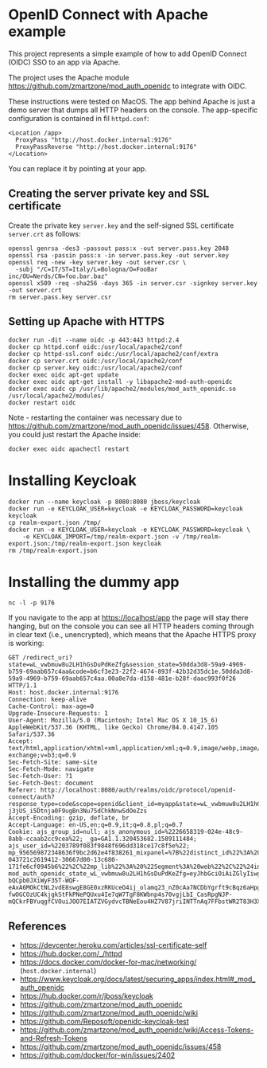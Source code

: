 OpenID Connect with Apache example
===

This project represents a simple example of how to add OpenID Connect (OIDC) SSO to an app via Apache.

The project uses the Apache module <https://github.com/zmartzone/mod_auth_openidc> to integrate with OIDC.

These instructions were tested on MacOS. The app behind Apache is just a demo server that dumps all HTTP headers on the
console. The app-specific configuration is contained in fil `httpd.conf`:

    <Location /app>
      ProxyPass "http://host.docker.internal:9176"
      ProxyPassReverse "http://host.docker.internal:9176"
    </Location>

You can replace it by pointing at your app.

## Creating the server private key and SSL certificate

Create the private key `server.key` and the self-signed SSL certificate `server.crt` as follows:

    openssl genrsa -des3 -passout pass:x -out server.pass.key 2048
    openssl rsa -passin pass:x -in server.pass.key -out server.key
    openssl req -new -key server.key -out server.csr \
      -subj "/C=IT/ST=Italy/L=Bologna/O=FooBar inc/OU=Nerds/CN=foo.bar.baz"
    openssl x509 -req -sha256 -days 365 -in server.csr -signkey server.key -out server.crt
    rm server.pass.key server.csr

## Setting up Apache with HTTPS

    docker run -dit --name oidc -p 443:443 httpd:2.4
    docker cp httpd.conf oidc:/usr/local/apache2/conf
    docker cp httpd-ssl.conf oidc:/usr/local/apache2/conf/extra
    docker cp server.crt oidc:/usr/local/apache2/conf
    docker cp server.key oidc:/usr/local/apache2/conf
    docker exec oidc apt-get update
    docker exec oidc apt-get install -y libapache2-mod-auth-openidc
    docker exec oidc cp /usr/lib/apache2/modules/mod_auth_openidc.so /usr/local/apache2/modules/
    docker restart oidc
    
Note - restarting the container was necessary due to <https://github.com/zmartzone/mod_auth_openidc/issues/458>.
Otherwise, you could just restart the Apache inside:

    docker exec oidc apachectl restart
    
# Installing Keycloak

    docker run --name keycloak -p 8080:8080 jboss/keycloak
    docker run -e KEYCLOAK_USER=keycloak -e KEYCLOAK_PASSWORD=keycloak keycloak
    cp realm-export.json /tmp/
    docker run -e KEYCLOAK_USER=keycloak -e KEYCLOAK_PASSWORD=keycloak \
        -e KEYCLOAK_IMPORT=/tmp/realm-export.json -v /tmp/realm-export.json:/tmp/realm-export.json keycloak
    rm /tmp/realm-export.json
    
# Installing the dummy app

    nc -l -p 9176
    
If you navigate to the app at <https://localhost/app> the page will stay there hanging, but on the console
you can see all HTTP headers coming through in clear text (i.e., unencrypted), which means that the Apache HTTPS proxy is working:

    GET /redirect_uri?state=wL_vwbmuw8u2LH1hGsDuPdKeZfg&session_state=50dda3d8-59a9-4969-b759-69aab657c4aa&code=b6cf3e23-22f2-4674-893f-42b32d35dc1e.50dda3d8-59a9-4969-b759-69aab657c4aa.00a8e7da-d158-481e-b28f-daac993f0f26 HTTP/1.1
    Host: host.docker.internal:9176
    Connection: keep-alive
    Cache-Control: max-age=0
    Upgrade-Insecure-Requests: 1
    User-Agent: Mozilla/5.0 (Macintosh; Intel Mac OS X 10_15_6) AppleWebKit/537.36 (KHTML, like Gecko) Chrome/84.0.4147.105 Safari/537.36
    Accept: text/html,application/xhtml+xml,application/xml;q=0.9,image/webp,image/apng,*/*;q=0.8,application/signed-exchange;v=b3;q=0.9
    Sec-Fetch-Site: same-site
    Sec-Fetch-Mode: navigate
    Sec-Fetch-User: ?1
    Sec-Fetch-Dest: document
    Referer: http://localhost:8080/auth/realms/oidc/protocol/openid-connect/auth?response_type=code&scope=openid&client_id=myapp&state=wL_vwbmuw8u2LH1hGsDuPdKeZfg&redirect_uri=http%3A%2F%2Flocalhost%3A9176%2Fredirect_uri&nonce=RxZ-j3jUS_i5Dtnja0F9ugBn3Nu75dChkNnwSdOeZzs
    Accept-Encoding: gzip, deflate, br
    Accept-Language: en-US,en;q=0.9,it;q=0.8,pl;q=0.7
    Cookie: ajs_group_id=null; ajs_anonymous_id=%2226658319-024e-48c9-8abb-ccaab2cc9cea%22; _ga=GA1.1.320453682.1589111484; ajs_user_id=%2203789f083f9848f696dd318ce17c8f5e%22; mp_956569872348636f9bc2d62e4f838261_mixpanel=%7B%22distinct_id%22%3A%20%2203789f083f9848f696dd318ce17c8f5e%22%2C%22%24device_id%22%3A%20%22171fe6cf090240-043721c2619412-30667d00-13c680-171fe6cf0945b6%22%2C%22mp_lib%22%3A%20%22Segment%3A%20web%22%2C%22%24initial_referrer%22%3A%20%22%24direct%22%2C%22%24initial_referring_domain%22%3A%20%22%24direct%22%2C%22app%22%3A%20%22studio%22%2C%22studio_version%22%3A%20%221.9.6%22%2C%22%24user_id%22%3A%20%2203789f083f9848f696dd318ce17c8f5e%22%2C%22mp_name_tag%22%3A%20%2203789f083f9848f696dd318ce17c8f5e%22%2C%22memsql_version%22%3A%20%227.0.16%22%2C%22id%22%3A%20%2203789f083f9848f696dd318ce17c8f5e%22%7D; mod_auth_openidc_state_wL_vwbmuw8u2LH1hGsDuPdKeZfg=eyJhbGciOiAiZGlyIiwgImVuYyI6ICJBMjU2R0NNIn0..XFSGtg1gDIHY4rXv.LDFuqXOtGc61yNGQUPY6v54SfnglJPZwOogAxeFXvFwZejk5BT-bQCpb0JXiWyF35T-WQF-eAxA6MOkCtNL2vdE8swgE8GE0xzRKUceO4ij_olamq23_nZ0cAa7NCDbYgrft9cBqz6aHpgpNo7vjT9hogFxwn72Uyrl0qyV4fPm-fwOGCOzUC4kjgkStFkPNePQUxu4Ie7qW7TgF8KWbnp4s70vgjLbI_CasRpgNJP-mQCkrFBYuqgfCVOuiJOO7EIATZVGydvcTBNeEou4HZ7V87jriINTTnAq7FFbstWR2T83H3XVNPpqZEUR9tpVyqoYw3uSKoXlyZzFfcWCelGCEMabXNQD2ygy7hhJn4IHMSdVZDTIEmaighCe3tSlnRtdDCqPLTFTmjbo.aSiO9T1QE2qpvOgPYb_YGw

## References

* <https://devcenter.heroku.com/articles/ssl-certificate-self>
* <https://hub.docker.com/_/httpd>
* <https://docs.docker.com/docker-for-mac/networking/> (`host.docker.internal`)
* <https://www.keycloak.org/docs/latest/securing_apps/index.html#_mod_auth_openidc>
* <https://hub.docker.com/r/jboss/keycloak>
* <https://github.com/zmartzone/mod_auth_openidc>
* <https://github.com/zmartzone/mod_auth_openidc/wiki>
* <https://github.com/Reposoft/openidc-keycloak-test>
* <https://github.com/zmartzone/mod_auth_openidc/wiki/Access-Tokens-and-Refresh-Tokens>
* <https://github.com/zmartzone/mod_auth_openidc/issues/458>
* <https://github.com/docker/for-win/issues/2402>